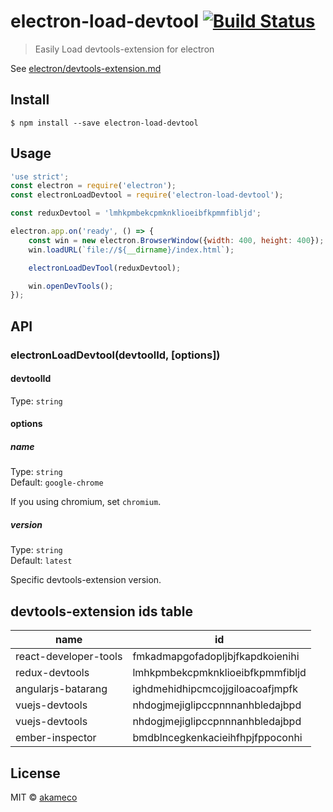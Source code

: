 # electron-load-devtool [![Build Status](https://travis-ci.org/akameco/electron-load-devtool.svg?branch=master)](https://travis-ci.org/akameco/electron-load-devtool)

> Easily Load devtools-extension for electron

See [electron/devtools-extension.md](https://github.com/electron/electron/blob/master/docs/tutorial/devtools-extension.md)

## Install

```
$ npm install --save electron-load-devtool
```


## Usage

```js
'use strict';
const electron = require('electron');
const electronLoadDevtool = require('electron-load-devtool');

const reduxDevtool = 'lmhkpmbekcpmknklioeibfkpmmfibljd';

electron.app.on('ready', () => {
	const win = new electron.BrowserWindow({width: 400, height: 400});
	win.loadURL(`file://${__dirname}/index.html`);

	electronLoadDevTool(reduxDevtool);

	win.openDevTools();
});
```


## API

### electronLoadDevtool(devtoolId, [options])

#### devtoolId

Type: `string`

#### options

##### name

Type: `string`<br>
Default: `google-chrome`

If you using chromium, set `chromium`.

##### version

Type: `string`<br>
Default: `latest`

Specific devtools-extension version.

## devtools-extension ids table

name | id
--- | ---
react-developer-tools | fmkadmapgofadopljbjfkapdkoienihi
redux-devtools | lmhkpmbekcpmknklioeibfkpmmfibljd
angularjs-batarang | ighdmehidhipcmcojjgiloacoafjmpfk
vuejs-devtools | nhdogjmejiglipccpnnnanhbledajbpd
vuejs-devtools | nhdogjmejiglipccpnnnanhbledajbpd
ember-inspector | bmdblncegkenkacieihfhpjfppoconhi

## License

MIT © [akameco](http://akameco.github.io)
